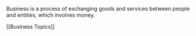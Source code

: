 Business is a process of exchanging goods and services between people and entities, which involves money.

[[Business Topics]]



